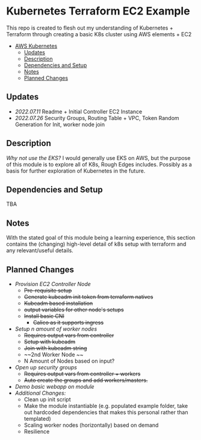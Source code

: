 # Kubernetes Terraform EC2 Example

This repo is created to flesh out my understanding of Kubernetes + Terraform through creating a basic K8s cluster using AWS elements + EC2

<!-- TOC -->

- [AWS Kubernetes](#aws-kubernetes)
  - [Updates](#updates)
  - [Description](#description)
  - [Dependencies and Setup](#dependencies-and-setup)
  - [Notes](#notes)
  - [Planned Changes](#planned-changes)

<!-- /TOC -->

## Updates

- *2022.07.11* Readme + Initial Controller EC2 Instance
- *2022.07.26* Security Groups, Routing Table + VPC, Token Random Generation for Init, worker node join

## Description

*Why not use the EKS?*
I would generally use EKS on AWS, but the purpose of this module is to explore all of K8s, Rough Edges includes. Possibly as a basis for further exploration of Kubernetes in the future.

## Dependencies and Setup

TBA

## Notes

With the stated goal of this module being a learning experience, this section contains the (changing) high-level detail of k8s setup with terraform and any relevant/useful details.

## Planned Changes

- *Provision EC2 Controller Node*
  - ~~Pre-requisite setup~~
  - ~~Generate kubeadm init token from terraform natives~~
  - ~~Kubeadm based installation~~
  - ~~output variables for other node's setups~~
  - ~~Install basic CNI~~
    - ~~Calico as it supports ingress~~
- *Setup n amount of worker nodes*
  - ~~Requires output vars from controller~~
  - ~~Setup with kubeadm~~
  - ~~Join with kubeadm string~~
  - ~~2nd Worker Node ~~
  - N Amount of Nodes based on input?
- *Open up security groups*
  - ~~Requires output vars from controller + workers~~
  - ~~Auto create the groups and add workers/masters.~~
- *Demo basic webapp on module*
- *Additional Changes:*
  - Clean up init script
  - Make the module instantiable (e.g. populated example folder, take out hardcoded dependencies that makes this personal rather than templated)
  - Scaling worker nodes (horizontally) based on demand
  - Resilience
